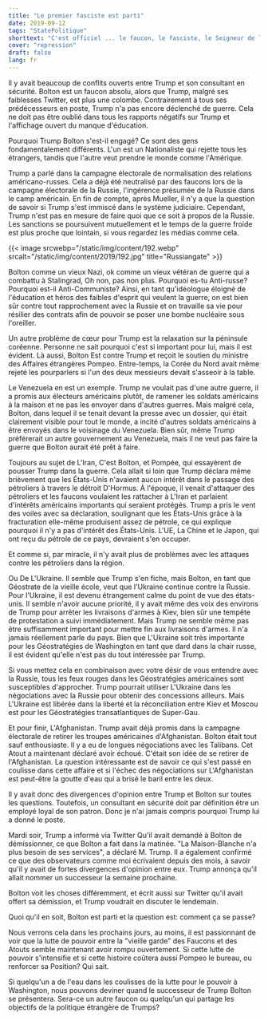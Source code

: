 ```yaml
---
title: "Le premier fasciste est parti"
date: 2019-09-12
tags: "StatePolitique"
shorttext: "C'est officiel ... le faucon, le fasciste, le Seigneur de la guerre, le vieux guerrier froid mécontent quitte Trump ..."
cover: "repression"
draft: false
lang: fr
---
```


Il y avait beaucoup de conflits ouverts entre Trump et son consultant en sécurité. Bolton est un faucon absolu, alors que Trump, malgré ses faiblesses Twitter, est plus une colombe. Contrairement à tous ses prédécesseurs en poste, Trump n'a pas encore déclenché de guerre. Cela ne doit pas être oublié dans tous les rapports négatifs sur Trump et l'affichage ouvert du manque d'éducation.

Pourquoi Trump Bolton s'est-il engagé? Ce sont des gens fondamentalement différents. L'un est un Nationaliste qui rejette tous les étrangers, tandis que l'autre veut prendre le monde comme l'Amérique. 

Trump a parlé dans la campagne électorale de normalisation des relations américano-russes. Cela a déjà été neutralisé par des faucons lors de la campagne électorale de la Russie, l'ingérence présumée de la Russie dans le camp américain. En fin de compte, après Mueller, il n'y a que la question de savoir si Trump s'est immiscé dans le système judiciaire. Cependant, Trump n'est pas en mesure de faire quoi que ce soit à propos de la Russie. Les sanctions se poursuivent mutuellement et le temps de la guerre froide est plus proche que lointain, si vous regardez les médias comme cela.

{{< image srcwebp="/static/img/content/192.webp" srcalt="/static/img/content/2019/192.jpg" title="Russiangate" >}}

Bolton comme un vieux Nazi, ok comme un vieux vétéran de guerre qui a combattu à Stalingrad, Oh non, pas non plus. Pourquoi es-tu Anti-russe? Pourquoi est-il Anti-Communiste? Ainsi, en tant qu'idéologue éloigné de l'éducation et héros des faibles d'esprit qui veulent la guerre, on est bien sûr contre tout rapprochement avec la Russie et on travaille sa vie pour résilier des contrats afin de pouvoir se poser une bombe nucléaire sous l'oreiller. 

Un autre problème de cœur pour Trump est la relaxation sur la péninsule coréenne. Personne ne sait pourquoi c'est si important pour lui, mais il est évident. Là aussi, Bolton Est contre Trump et reçoit le soutien du ministre des Affaires étrangères Pompeo. Entre-temps, la Corée du Nord avait même rejeté les pourparlers si l'un des deux messieurs devait s'asseoir à la table.

Le Venezuela en est un exemple. Trump ne voulait pas d'une autre guerre, il a promis aux électeurs américains plutôt, de ramener les soldats américains à la maison et ne pas les envoyer dans d'autres guerres. Mais malgré cela, Bolton, dans lequel il se tenait devant la presse avec un dossier, qui était clairement visible pour tout le monde, a incité d'autres soldats américains à être envoyés dans le voisinage du Venezuela. Bien sûr, même Trump préférerait un autre gouvernement au Venezuela, mais il ne veut pas faire la guerre que Bolton aurait été prêt à faire.

Toujours au sujet de L'Iran, C'est Bolton, et Pompée, qui essayèrent de pousser Trump dans la guerre. Cela allait si loin que Trump déclara même brièvement que les États-Unis n'avaient aucun intérêt dans le passage des pétroliers à travers le détroit D'Hormus. À l'époque, il venait d'attaquer des pétroliers et les faucons voulaient les rattacher à L'Iran et parlaient d'intérêts américains importants qui seraient protégés. Trump a pris le vent des voiles avec sa déclaration, soulignant que les États-Unis grâce à la fracturation elle-même produisent assez de pétrole, ce qui explique pourquoi il n'y a pas d'intérêt des États-Unis. L'UE, La Chine et le Japon, qui ont reçu du pétrole de ce pays, devraient s'en occuper.

Et comme si, par miracle, il n'y avait plus de problèmes avec les attaques contre les pétroliers dans la région.

Ou De L'Ukraine. Il semble que Trump s'en fiche, mais Bolton, en tant que Géostrate de la vieille école, veut que l'Ukraine continue contre la Russie. Pour l'Ukraine, il est devenu étrangement calme du point de vue des états-unis. Il semble n'avoir aucune priorité, il y avait même des voix des environs de Trump pour arrêter les livraisons d'armes à Kiev, bien sûr une tempête de protestation a suivi immédiatement. Mais Trump ne semble même pas être suffisamment important pour mettre fin aux livraisons d'armes. Il n'a jamais réellement parle du pays. Bien que L'Ukraine soit très importante pour les Géostratégies de Washington en tant que dard dans la chair russe, il est évident qu'elle n'est pas du tout intéressée par Trump.

Si vous mettez cela en combinaison avec votre désir de vous entendre avec la Russie, tous les feux rouges dans les Géostratégies américaines sont susceptibles d'approcher. Trump pourrait utiliser L'Ukraine dans les négociations avec la Russie pour obtenir des concessions ailleurs. Mais L'Ukraine est libérée dans la liberté et la réconciliation entre Kiev et Moscou est pour les Géostratégies transatlantiques de Super-Gau.

Et pour finir, L'Afghanistan. Trump avait déjà promis dans la campagne électorale de retirer les troupes américaines d'Afghanistan. Bolton était tout sauf enthousiaste. Il y a eu de longues négociations avec les Talibans. Cet Atout a maintenant déclaré avoir échoué. C'était son idée de se retirer de l'Afghanistan. La question intéressante est de savoir ce qui s'est passé en coulisse dans cette affaire et si l'échec des négociations sur L'Afghanistan est peut-être la goutte d'eau qui a brisé le baril entre les deux.

Il y avait donc des divergences d'opinion entre Trump et Bolton sur toutes les questions. Toutefois, un consultant en sécurité doit par définition être un employé loyal de son patron. Donc je n'ai jamais compris pourquoi Trump lui a donné le poste.

Mardi soir, Trump a informé via Twitter Qu'il avait demandé à Bolton de démissionner, ce que Bolton a fait dans la matinée. "La Maison-Blanche n'a plus besoin de ses services", a déclaré M. Trump. Il a également confirmé ce que des observateurs comme moi écrivaient depuis des mois, à savoir qu'il y avait de fortes divergences d'opinion entre eux. Trump annonça qu'il allait nommer un successeur la semaine prochaine.

Bolton voit les choses différemment, et écrit aussi sur Twitter qu'il avait offert sa démission, et Trump voudrait en discuter le lendemain.

Quoi qu'il en soit, Bolton est parti et la question est: comment ça se passe?

Nous verrons cela dans les prochains jours, au moins, il est passionnant de voir que la lutte de pouvoir entre la "vieille garde" des Faucons et des Atouts semble maintenant avoir rompu ouvertement. Si cette lutte de pouvoir s'intensifie et si cette histoire coûtera aussi Pompeo le bureau, ou renforcer sa Position? Qui sait.

Si quelqu'un a de l'eau dans les coulisses de la lutte pour le pouvoir à Washington, nous pouvons deviner quand le successeur de Trump Bolton se présentera. Sera-ce un autre faucon ou quelqu'un qui partage les objectifs de la politique étrangère de Trumps?
